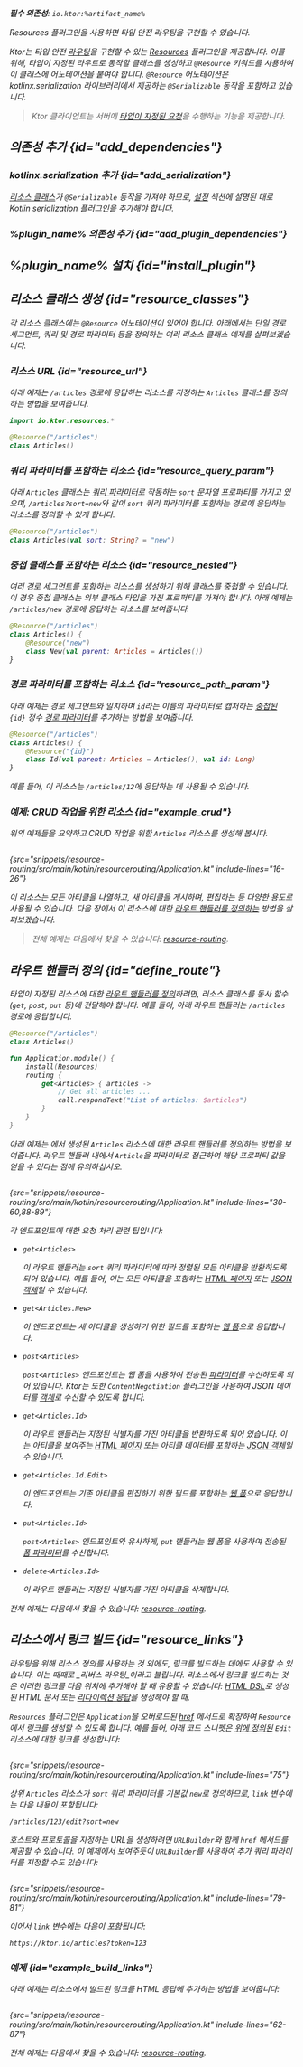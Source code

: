 [//]: # (title: 타입 안전 라우팅)

<show-structure for="chapter" depth="2"/>
<primary-label ref="server-plugin"/>

<var name="plugin_name" value="Resources"/>
<var name="package_name" value="io.ktor.server.resources"/>
<var name="artifact_name" value="ktor-server-resources"/>

<tldr>
<p>
<b>필수 의존성</b>: <code>io.ktor:%artifact_name%</code>
</p>
<var name="example_name" value="resource-routing"/>
<include from="lib.topic" element-id="download_example"/>
<include from="lib.topic" element-id="native_server_supported"/>
</tldr>

<link-summary>Resources 플러그인을 사용하면 타입 안전 라우팅을 구현할 수 있습니다.</link-summary>

Ktor는 타입 안전 [라우팅](server-routing.md)을 구현할 수 있는 [Resources](https://api.ktor.io/ktor-shared/ktor-resources/io.ktor.resources/-resources/index.html) 플러그인을 제공합니다. 이를 위해, 타입이 지정된 라우트로 동작할 클래스를 생성하고 `@Resource` 키워드를 사용하여 이 클래스에 어노테이션을 붙여야 합니다. `@Resource` 어노테이션은 kotlinx.serialization 라이브러리에서 제공하는 `@Serializable` 동작을 포함하고 있습니다.

> Ktor 클라이언트는 서버에 [타입이 지정된 요청](client-resources.md)을 수행하는 기능을 제공합니다.

## 의존성 추가 {id="add_dependencies"}

### kotlinx.serialization 추가 {id="add_serialization"}

[리소스 클래스](#resource_classes)가 `@Serializable` 동작을 가져야 하므로, [설정](https://github.com/Kotlin/kotlinx.serialization#setup) 섹션에 설명된 대로 Kotlin serialization 플러그인을 추가해야 합니다.

### %plugin_name% 의존성 추가 {id="add_plugin_dependencies"}

<include from="lib.topic" element-id="add_ktor_artifact_intro"/>
<include from="lib.topic" element-id="add_ktor_artifact"/>

## %plugin_name% 설치 {id="install_plugin"}

<include from="lib.topic" element-id="install_plugin"/>

## 리소스 클래스 생성 {id="resource_classes"}

<snippet id="resource_classes_server">

각 리소스 클래스에는 `@Resource` 어노테이션이 있어야 합니다.
아래에서는 단일 경로 세그먼트, 쿼리 및 경로 파라미터 등을 정의하는 여러 리소스 클래스 예제를 살펴보겠습니다.

### 리소스 URL {id="resource_url"}

아래 예제는 `/articles` 경로에 응답하는 리소스를 지정하는 `Articles` 클래스를 정의하는 방법을 보여줍니다.

```kotlin
import io.ktor.resources.*

@Resource("/articles")
class Articles()
```

### 쿼리 파라미터를 포함하는 리소스 {id="resource_query_param"}

아래 `Articles` 클래스는 [쿼리 파라미터](server-requests.md#query_parameters)로 작동하는 `sort` 문자열 프로퍼티를 가지고 있으며, `/articles?sort=new`와 같이 `sort` 쿼리 파라미터를 포함하는 경로에 응답하는 리소스를 정의할 수 있게 합니다.

```kotlin
@Resource("/articles")
class Articles(val sort: String? = "new")
```

### 중첩 클래스를 포함하는 리소스 {id="resource_nested"}

여러 경로 세그먼트를 포함하는 리소스를 생성하기 위해 클래스를 중첩할 수 있습니다. 이 경우 중첩 클래스는 외부 클래스 타입을 가진 프로퍼티를 가져야 합니다.
아래 예제는 `/articles/new` 경로에 응답하는 리소스를 보여줍니다.

```kotlin
@Resource("/articles")
class Articles() {
    @Resource("new")
    class New(val parent: Articles = Articles())
}
```

### 경로 파라미터를 포함하는 리소스 {id="resource_path_param"}

아래 예제는 경로 세그먼트와 일치하며 `id`라는 이름의 파라미터로 캡처하는 [중첩된](#resource_nested) `{id}` 정수 [경로 파라미터](server-routing.md#path_parameter)를 추가하는 방법을 보여줍니다.

```kotlin
@Resource("/articles")
class Articles() {
    @Resource("{id}")
    class Id(val parent: Articles = Articles(), val id: Long)
}
```

예를 들어, 이 리소스는 `/articles/12`에 응답하는 데 사용될 수 있습니다.

</snippet>

### 예제: CRUD 작업을 위한 리소스 {id="example_crud"}

위의 예제들을 요약하고 CRUD 작업을 위한 `Articles` 리소스를 생성해 봅시다.

```kotlin
```
{src="snippets/resource-routing/src/main/kotlin/resourcerouting/Application.kt" include-lines="16-26"}

이 리소스는 모든 아티클을 나열하고, 새 아티클을 게시하며, 편집하는 등 다양한 용도로 사용될 수 있습니다. 다음 장에서 이 리소스에 대한 [라우트 핸들러를 정의하는](#define_route) 방법을 살펴보겠습니다.

> 전체 예제는 다음에서 찾을 수 있습니다: [resource-routing](https://github.com/ktorio/ktor-documentation/tree/%ktor_version%/codeSnippets/snippets/resource-routing).

## 라우트 핸들러 정의 {id="define_route"}

타입이 지정된 리소스에 대한 [라우트 핸들러를 정의](server-routing.md#define_route)하려면, 리소스 클래스를 동사 함수(`get`, `post`, `put` 등)에 전달해야 합니다.
예를 들어, 아래 라우트 핸들러는 `/articles` 경로에 응답합니다.

```kotlin
@Resource("/articles")
class Articles()

fun Application.module() {
    install(Resources)
    routing {
        get<Articles> { articles ->
            // Get all articles ...
            call.respondText("List of articles: $articles")
        }
    }
}
```

아래 예제는 [](#example_crud)에서 생성된 `Articles` 리소스에 대한 라우트 핸들러를 정의하는 방법을 보여줍니다. 라우트 핸들러 내에서 `Article`을 파라미터로 접근하여 해당 프로퍼티 값을 얻을 수 있다는 점에 유의하십시오.

```kotlin
```
{src="snippets/resource-routing/src/main/kotlin/resourcerouting/Application.kt" include-lines="30-60,88-89"}

각 엔드포인트에 대한 요청 처리 관련 팁입니다:

- `get<Articles>`

   이 라우트 핸들러는 `sort` 쿼리 파라미터에 따라 정렬된 모든 아티클을 반환하도록 되어 있습니다.
   예를 들어, 이는 모든 아티클을 포함하는 [HTML 페이지](server-responses.md#html) 또는 [JSON 객체](server-responses.md#object)일 수 있습니다.

- `get<Articles.New>`

   이 엔드포인트는 새 아티클을 생성하기 위한 필드를 포함하는 [웹 폼](server-responses.md#html)으로 응답합니다.
- `post<Articles>`

   `post<Articles>` 엔드포인트는 웹 폼을 사용하여 전송된 [파라미터](server-requests.md#form_parameters)를 수신하도록 되어 있습니다.
   Ktor는 또한 `ContentNegotiation` 플러그인을 사용하여 JSON 데이터를 [객체](server-requests.md#objects)로 수신할 수 있도록 합니다.
- `get<Articles.Id>`

   이 라우트 핸들러는 지정된 식별자를 가진 아티클을 반환하도록 되어 있습니다.
   이는 아티클을 보여주는 [HTML 페이지](server-responses.md#html) 또는 아티클 데이터를 포함하는 [JSON 객체](server-responses.md#object)일 수 있습니다.
- `get<Articles.Id.Edit>`

  이 엔드포인트는 기존 아티클을 편집하기 위한 필드를 포함하는 [웹 폼](server-responses.md#html)으로 응답합니다.
- `put<Articles.Id>`

   `post<Articles>` 엔드포인트와 유사하게, `put` 핸들러는 웹 폼을 사용하여 전송된 [폼 파라미터](server-requests.md#form_parameters)를 수신합니다.
- `delete<Articles.Id>`

   이 라우트 핸들러는 지정된 식별자를 가진 아티클을 삭제합니다.

전체 예제는 다음에서 찾을 수 있습니다: [resource-routing](https://github.com/ktorio/ktor-documentation/tree/%ktor_version%/codeSnippets/snippets/resource-routing).

## 리소스에서 링크 빌드 {id="resource_links"}

라우팅을 위해 리소스 정의를 사용하는 것 외에도, 링크를 빌드하는 데에도 사용할 수 있습니다.
이는 때때로 _리버스 라우팅_이라고 불립니다.
리소스에서 링크를 빌드하는 것은 이러한 링크를 다음 위치에 추가해야 할 때 유용할 수 있습니다:
[HTML DSL](server-html-dsl.md)로 생성된 HTML 문서 또는 [리다이렉션 응답](server-responses.md#redirect)을 생성해야 할 때.

`Resources` 플러그인은 `Application`을 오버로드된 [href](https://api.ktor.io/ktor-server/ktor-server-plugins/ktor-server-resources/io.ktor.server.resources/href.html) 메서드로 확장하여 `Resource`에서 링크를 생성할 수 있도록 합니다. 예를 들어, 아래 코드 스니펫은 [위에 정의된](#example_crud) `Edit` 리소스에 대한 링크를 생성합니다:

```kotlin
```
{src="snippets/resource-routing/src/main/kotlin/resourcerouting/Application.kt" include-lines="75"}

상위 `Articles` 리소스가 `sort` 쿼리 파라미터를 기본값 `new`로 정의하므로, `link` 변수에는 다음 내용이 포함됩니다:

```
/articles/123/edit?sort=new
```

호스트와 프로토콜을 지정하는 URL을 생성하려면 `URLBuilder`와 함께 `href` 메서드를 제공할 수 있습니다.
이 예제에서 보여주듯이 `URLBuilder`를 사용하여 추가 쿼리 파라미터를 지정할 수도 있습니다:

```kotlin
```
{src="snippets/resource-routing/src/main/kotlin/resourcerouting/Application.kt" include-lines="79-81"}

이어서 `link` 변수에는 다음이 포함됩니다:

```
https://ktor.io/articles?token=123
```

### 예제 {id="example_build_links"}

아래 예제는 리소스에서 빌드된 링크를 HTML 응답에 추가하는 방법을 보여줍니다:

```kotlin
```
{src="snippets/resource-routing/src/main/kotlin/resourcerouting/Application.kt" include-lines="62-87"}

전체 예제는 다음에서 찾을 수 있습니다: [resource-routing](https://github.com/ktorio/ktor-documentation/tree/%ktor_version%/codeSnippets/snippets/resource-routing).
